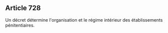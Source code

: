 Article 728
----
Un décret détermine l'organisation et le régime intérieur des établissements
pénitentiaires.
